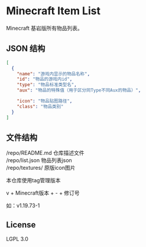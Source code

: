 # Minecraft Item List

Minecraft 基岩版所有物品列表。

## JSON 结构

```json
[
  {
    "name": "游戏内显示的物品名称",
    "id": "物品的游戏内id",
    "type": "物品标准类型名",
    "aux": "物品的特殊值（用于区分同Type不同Aux的物品）",

    "icon": "物品贴图路径",
    "class": "物品类别"
  }
]
```

## 文件结构

/repo/README.md  仓库描述文件  
/repo/list.json  物品列表json  
/repo/textures/  原版icon图片  

本仓库使用tag管理版本  

v + Minecraft版本 + - + 修订号

如：v1.19.73-1

## License

LGPL 3.0